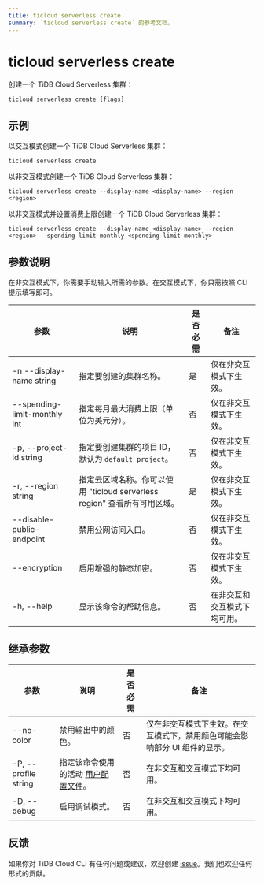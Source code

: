 ```yaml
---
title: ticloud serverless create
summary: `ticloud serverless create` 的参考文档。
---
```


# ticloud serverless create

创建一个 TiDB Cloud Serverless 集群：

```shell
ticloud serverless create [flags]
```

## 示例

以交互模式创建一个 TiDB Cloud Serverless 集群：

```shell
ticloud serverless create
```

以非交互模式创建一个 TiDB Cloud Serverless 集群：

```shell
ticloud serverless create --display-name <display-name> --region <region>
```

以非交互模式并设置消费上限创建一个 TiDB Cloud Serverless 集群：

```shell
ticloud serverless create --display-name <display-name> --region <region> --spending-limit-monthly <spending-limit-monthly>
``` 

## 参数说明

在非交互模式下，你需要手动输入所需的参数。在交互模式下，你只需按照 CLI 提示填写即可。

| 参数                          | 说明                                                                                                    | 是否必需 | 备注                                                |
|------------------------------|---------------------------------------------------------------------------------------------------------|----------|-----------------------------------------------------|
| -n --display-name string     | 指定要创建的集群名称。                                                                                  | 是       | 仅在非交互模式下生效。                             |
| --spending-limit-monthly int | 指定每月最大消费上限（单位为美元分）。                                                                  | 否       | 仅在非交互模式下生效。                             |
| -p, --project-id string      | 指定要创建集群的项目 ID，默认为 `default project`。                                                     | 否       | 仅在非交互模式下生效。                             |
| -r, --region string          | 指定云区域名称。你可以使用 "ticloud serverless region" 查看所有可用区域。                               | 是       | 仅在非交互模式下生效。                             |
| --disable-public-endpoint    | 禁用公网访问入口。                                                                                      | 否       | 仅在非交互模式下生效。                             |
| --encryption                 | 启用增强的静态加密。                                                                                    | 否       | 仅在非交互模式下生效。                             |
| -h, --help                   | 显示该命令的帮助信息。                                                                                  | 否       | 在非交互和交互模式下均可用。                       |

## 继承参数

| 参数                 | 说明                                                                                          | 是否必需 | 备注                                                                                                             |
|----------------------|---------------------------------------------------------------------------------------------|----------|------------------------------------------------------------------------------------------------------------------|
| --no-color           | 禁用输出中的颜色。                                                                           | 否       | 仅在非交互模式下生效。在交互模式下，禁用颜色可能会影响部分 UI 组件的显示。                                       |
| -P, --profile string | 指定该命令使用的活动 [用户配置文件](/tidb-cloud/cli-reference.md#user-profile)。              | 否       | 在非交互和交互模式下均可用。                                                                                     |
| -D, --debug          | 启用调试模式。                                                                               | 否       | 在非交互和交互模式下均可用。                                                                                     |

## 反馈

如果你对 TiDB Cloud CLI 有任何问题或建议，欢迎创建 [issue](https://github.com/tidbcloud/tidbcloud-cli/issues/new/choose)。我们也欢迎任何形式的贡献。